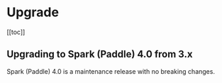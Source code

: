 # Upgrade

[[toc]]

## Upgrading to Spark (Paddle) 4.0 from 3.x

Spark (Paddle) 4.0 is a maintenance release with no breaking changes.
